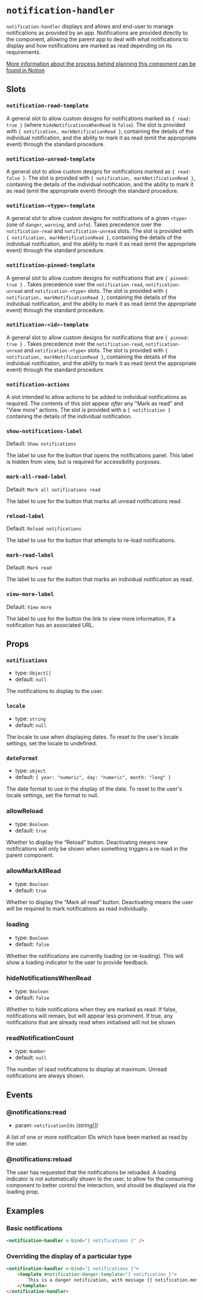 # `notification-handler`

`notification-handler` displays and allows and end-user to manage notifications as provided by an app. Notifications are provided directly to the component, allowing the parent app to deal with what notifications to display and how notifications are marked as read depending on its requirements.

[More information about the process behind planning this component can be found in Notion](https://www.notion.so/lewishowles/Specification-Notification-handler-1b92b9e312118050bb76d8d9200d50a8)

## Slots

### `notification-read-template`

A general slot to allow custom designs for notifications marked as `{ read: true }` (where `hideNotificationsWhenRead` is `false`). The slot is provided with `{ notification, markNotificationRead }`, containing the details of the individual notification, and the ability to mark it as read (emit the appropriate event) through the standard procedure.

### `notification-unread-template`

A general slot to allow custom designs for notifications marked as `{ read: false }`. The slot is provided with `{ notification, markNotificationRead }`, containing the details of the individual notification, and the ability to mark it as read (emit the appropriate event) through the standard procedure.

### `notification-<type>-template`

A general slot to allow custom designs for notifications of a given `<type>` (one of `danger`, `warning`, and `info`). Takes precedence over the `notification-read` and `notification-unread` slots. The slot is provided with `{ notification, markNotificationRead }`, containing the details of the individual notification, and the ability to mark it as read (emit the appropriate event) through the standard procedure.

### `notification-pinned-template`

A general slot to allow custom designs for notifications that are `{ pinned: true }` . Takes precedence over the `notification-read`, `notification-unread` and `notification-<type>` slots. The slot is provided with `{ notification, markNotificationRead }`, containing the details of the individual notification, and the ability to mark it as read (emit the appropriate event) through the standard procedure.

### `notification-<id>-template`

A general slot to allow custom designs for notifications that are `{ pinned: true }` . Takes precedence over the `notification-read`, `notification-unread` and `notification-<type>` slots. The slot is provided with `{ notification, markNotificationRead }`, containing the details of the individual notification, and the ability to mark it as read (emit the appropriate event) through the standard procedure.

### `notification-actions`

A slot intended to allow actions to be added to individual notifications as required. The contents of this slot appear _after_ any "Mark as read" and "View more" actions. The slot is provided with a `{ notification }` containing the details of the individual notification.

### `show-notifications-label`

Default: `Show notifications`

The label to use for the button that opens the notifications panel. This label is hidden from view, but is required for accessibility purposes.

### `mark-all-read-label`

Default: `Mark all notifications read`

The label to use for the button that marks all unread notifications read.

### `reload-label`

Default: `Reload notifications`

The label to use for the button that attempts to re-load notifications.

### `mark-read-label`

Default: `Mark read`

The label to use for the button that marks an individual notification as read.

### `view-more-label`

Default: `View more`

The label to use for the button the link to view more information, if a notification has an associated URL.

## Props

### `notifications`

- type: `Object[]`
- default: `null`

The notifications to display to the user.

### `locale`

- type: `string`
- default: `null`

The locale to use when displaying dates. To reset to the user's locale settings, set the locale to undefined.

### `dateFormat`

- type: `object`
- default: `{ year: "numeric", day: "numeric", month: "long" }`

The date format to use in the display of the date. To reset to the user's locale settings, set the format to null.

### allowReload

- type: `Boolean`
- default: `true`

Whether to display the “Reload” button. Deactivating means new notifications will only be shown when something triggers a re-load in the parent component.

### allowMarkAllRead

- type: `Boolean`
- default: `true`

Whether to display the “Mark all read” button. Deactivating means the user will be required to mark notifications as read individually.

### loading

- type: `Boolean`
- default: `false`

Whether the notifications are currently loading (or re-loading). This will show a loading indicator to the user to provide feedback.

### hideNotificationsWhenRead

- type: `Boolean`
- default: `false`

Whether to hide notifications when they are marked as read. If false, notifications will remain, but will appear less prominent. If true, any notifications that are already read when initialised will not be shown.

### readNotificationCount

- type: `Number`
- default: `null`

The number of read notifications to display at maximum. Unread notifications are always shown.

## Events

### @notifications:read

- param: `notificationIds` _(string[])_

A list of one or more notification IDs which have been marked as read by the user.

### @notifications:reload

The user has requested that the notifications be reloaded. A loading indicator is not automatically shown to the user, to allow for the consuming component to better control the interaction, and should be displayed via the loading prop.

## Examples

### Basic notifications

```html
<notification-handler v-bind="{ notifications }" />
```

### Overriding the display of a particular type

```html
<notification-handler v-bind="{ notifications }">
	<template #notification-danger-template="{ notification }">
		This is a danger notification, with message {{ notification.message }}
	</template>
</notification-handler>
```
